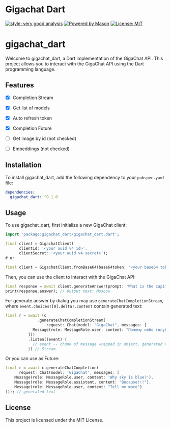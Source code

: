# Gigachat Dart
[![style: very good analysis][very_good_analysis_badge]][very_good_analysis_link]
[![Powered by Mason](https://img.shields.io/endpoint?url=https%3A%2F%2Ftinyurl.com%2Fmason-badge)](https://github.com/felangel/mason)
[![License: MIT][license_badge]][license_link]

# gigachat_dart

Welcome to gigachat_dart, a Dart implementation of the GigaChat API. This project allows you to interact with the GigaChat API using the Dart programming language.

## Features

- [x] Completion Stream
- [x] Get list of models
- [x] Auto refresh token
- [x] Completion Future
- [ ] Get image by id (not checked)
- [ ] Embeddings (not checked)


## Installation

To install gigachat_dart, add the following dependency to your `pubspec.yaml` file:

```yaml
dependencies:
  gigachat_dart: ^0.1.0
```

## Usage

To use gigachat_dart, first initialize a new GigaChat client:

```dart
import 'package:gigachat_dart/gigachat_dart.dart';

final client = GigachatClient(
      clientId: '<your uuid v4 id>',
      clientSecret: '<your uuid v4 secret>');
# or

final client = GigachatClient.fromBase64(base64token: '<your base64 token>');

```

Then, you can use the client to interact with the GigaChat API:

```dart
final response = await client.generateAnswer(prompt: 'What is the capital of Russia?');
print(response.answer); // Output text: Moscow
```

For generate answer by dialog you may use `generateChatCompletionStream`, where `event.choices![0].delta!.content` contain generated text:

```dart
final r = await (c
              .generateChatCompletionStream(
                  request: Chat(model: "GigaChat", messages: [
            Message(role: MessageRole.user, content: "Почему небо голубое?")
          ]))
          .listen((event) {
            // event -- chunk of message wrapped in object, generated text in event.choices![0].delta!.content
          }) // Stream
```
Or you can use as Future:

```dart
final r = await c.generateChatCompletion(
      request: Chat(model: 'GigaChat', messages: [
    Message(role: MessageRole.user, content: 'Why sky is blue?'),
    Message(role: MessageRole.assistant, content: "Because!!!"),
    Message(role: MessageRole.user, content: "Tell me more")
])); // generated text
```


## License

This project is licensed under the MIT License.

[dart_install_link]: https://dart.dev/get-dart
[github_actions_link]: https://docs.github.com/en/actions/learn-github-actions
[license_badge]: https://img.shields.io/badge/license-MIT-blue.svg
[license_link]: https://opensource.org/licenses/MIT
[logo_black]: https://raw.githubusercontent.com/VGVentures/very_good_brand/main/styles/README/vgv_logo_black.png#gh-light-mode-only
[logo_white]: https://raw.githubusercontent.com/VGVentures/very_good_brand/main/styles/README/vgv_logo_white.png#gh-dark-mode-only
[mason_link]: https://github.com/felangel/mason
[very_good_analysis_badge]: https://img.shields.io/badge/style-very_good_analysis-B22C89.svg
[very_good_analysis_link]: https://pub.dev/packages/very_good_analysis
[very_good_coverage_link]: https://github.com/marketplace/actions/very-good-coverage
[very_good_ventures_link]: https://verygood.ventures
[very_good_ventures_link_light]: https://verygood.ventures#gh-light-mode-only
[very_good_ventures_link_dark]: https://verygood.ventures#gh-dark-mode-only
[very_good_workflows_link]: https://github.com/VeryGoodOpenSource/very_good_workflows